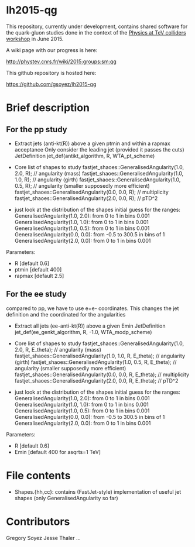 lh2015-qg
=========

This repository, currently under development, contains shared software
for the quark-gluon studies done in the context of the [Physics at TeV
colliders workshop](http://phystev.cnrs.fr/) in June 2015.

A wiki page with our progress is here:

http://phystev.cnrs.fr/wiki/2015:groups:sm:qg

This github repository is hosted here:

https://github.com/gsoyez/lh2015-qg


Brief description
=================

For the pp study
----------------

- Extract jets (anti-kt(R)) above a given ptmin and within a rapmax acceptance
  Only consider the leading jet (provided it passes the cuts)
  JetDefinition jet_def(antikt_algorithm, R, WTA_pt_scheme)

- Core list of shapes to study
   fastjet_shaoes::GeneralisedAngularity(1.0, 2.0, R); // angularity (mass)
   fastjet_shaoes::GeneralisedAngularity(1.0, 1.0, R); // angularity (girth)
   fastjet_shaoes::GeneralisedAngularity(1.0, 0.5, R); // angularity (smaller supposedly more efficient)
   fastjet_shaoes::GeneralisedAngularity(0.0, 0.0, R); // multiplicity
   fastjet_shaoes::GeneralisedAngularity(2.0, 0.0, R); // pTD^2

- just look at the distribution of the shapes
  initial guess for the ranges:
    GeneralisedAngularity(1.0, 2.0): from 0 to 1 in bins 0.001
    GeneralisedAngularity(1.0, 1.0): from 0 to 1 in bins 0.001
    GeneralisedAngularity(1.0, 0.5): from 0 to 1 in bins 0.001
    GeneralisedAngularity(0.0, 0.0): from -0.5 to 300.5 in bins of 1 
    GeneralisedAngularity(2.0, 0.0): from 0 to 1 in bins 0.001


Parameters:
 - R [default 0.6]
 - ptmin [default 400]
 - rapmax [default 2.5]

For the ee study
----------------

  compared to pp, we have to use e+e- coordinates. This changes the
  jet definition and the coordinated for the angularities

- Extract all jets (ee-anti-kt(R)) above a given Emin
  JetDefinition jet_def(ee_genkt_algorithm, R, -1.0, WTA_modp_scheme)

- Core list of shapes to study
   fastjet_shaoes::GeneralisedAngularity(1.0, 2.0, R, E_theta); // angularity (mass)
   fastjet_shaoes::GeneralisedAngularity(1.0, 1.0, R, E_theta); // angularity (girth)
   fastjet_shaoes::GeneralisedAngularity(1.0, 0.5, R, E_theta); // angularity (smaller supposedly more efficient)
   fastjet_shaoes::GeneralisedAngularity(0.0, 0.0, R, E_theta); // multiplicity
   fastjet_shaoes::GeneralisedAngularity(2.0, 0.0, R, E_theta); // pTD^2

- just look at the distribution of the shapes
  initial guess for the ranges:
    GeneralisedAngularity(1.0, 2.0): from 0 to 1 in bins 0.001
    GeneralisedAngularity(1.0, 1.0): from 0 to 1 in bins 0.001
    GeneralisedAngularity(1.0, 0.5): from 0 to 1 in bins 0.001
    GeneralisedAngularity(0.0, 0.0): from -0.5 to 300.5 in bins of 1 
    GeneralisedAngularity(2.0, 0.0): from 0 to 1 in bins 0.001

Parameters:
 - R [default 0.6]
 - Emin [default 400 for asqrts=1 TeV]

File contents
=============

- Shapes.{hh,cc}: contains (FastJet-style) implementation of useful
  jet shapes (only GeneralisedAngularity so far)

Contributors
============

Gregory Soyez
Jesse Thaler
...
